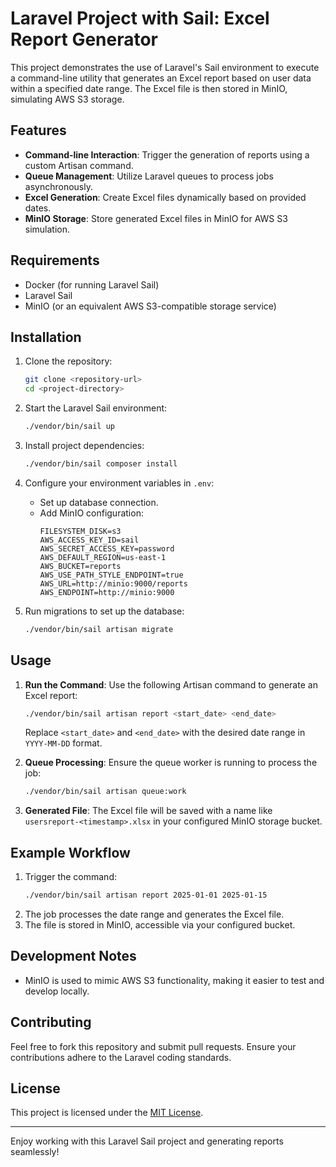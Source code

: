 # Laravel Project with Sail: Excel Report Generator

This project demonstrates the use of Laravel's Sail environment to execute a command-line utility that generates an Excel report based on user data within a specified date range. The Excel file is then stored in MinIO, simulating AWS S3 storage.

## Features

- **Command-line Interaction**: Trigger the generation of reports using a custom Artisan command.
- **Queue Management**: Utilize Laravel queues to process jobs asynchronously.
- **Excel Generation**: Create Excel files dynamically based on provided dates.
- **MinIO Storage**: Store generated Excel files in MinIO for AWS S3 simulation.

## Requirements

- Docker (for running Laravel Sail)
- Laravel Sail
- MinIO (or an equivalent AWS S3-compatible storage service)

## Installation

1. Clone the repository:

   ```bash
   git clone <repository-url>
   cd <project-directory>
   ```
2. Start the Laravel Sail environment:

   ```bash
   ./vendor/bin/sail up
   ```
3. Install project dependencies:

   ```bash
   ./vendor/bin/sail composer install
   ```
4. Configure your environment variables in `.env`:

   - Set up database connection.
   - Add MinIO configuration:
     ```env
     FILESYSTEM_DISK=s3
     AWS_ACCESS_KEY_ID=sail
     AWS_SECRET_ACCESS_KEY=password
     AWS_DEFAULT_REGION=us-east-1
     AWS_BUCKET=reports
     AWS_USE_PATH_STYLE_ENDPOINT=true
     AWS_URL=http://minio:9000/reports
     AWS_ENDPOINT=http://minio:9000
     ```
5. Run migrations to set up the database:

   ```bash
   ./vendor/bin/sail artisan migrate
   ```

## Usage

1. **Run the Command**:
   Use the following Artisan command to generate an Excel report:

   ```bash
   ./vendor/bin/sail artisan report <start_date> <end_date>
   ```

   Replace `<start_date>` and `<end_date>` with the desired date range in `YYYY-MM-DD` format.
2. **Queue Processing**:
   Ensure the queue worker is running to process the job:

   ```bash
   ./vendor/bin/sail artisan queue:work
   ```
3. **Generated File**:
   The Excel file will be saved with a name like `usersreport-<timestamp>.xlsx` in your configured MinIO storage bucket.

## Example Workflow

1. Trigger the command:
   ```bash
   ./vendor/bin/sail artisan report 2025-01-01 2025-01-15
   ```
2. The job processes the date range and generates the Excel file.
3. The file is stored in MinIO, accessible via your configured bucket.

## Development Notes

- MinIO is used to mimic AWS S3 functionality, making it easier to test and develop locally.

## Contributing

Feel free to fork this repository and submit pull requests. Ensure your contributions adhere to the Laravel coding standards.

## License

This project is licensed under the [MIT License](LICENSE).

---

Enjoy working with this Laravel Sail project and generating reports seamlessly!
